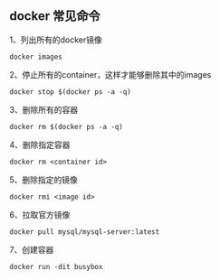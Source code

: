 ## docker 常见命令

1、列出所有的docker镜像

````shell
docker images
````

2、停止所有的container，这样才能够删除其中的images

````shell
docker stop $(docker ps -a -q)
````

3、删除所有的容器

````shell
docker rm $(docker ps -a -q)
````

4、删除指定容器

````shell
docker rm <container id>
````

5、删除指定的镜像

````shell
docker rmi <image id>
````

6、拉取官方镜像

````shell
docker pull mysql/mysql-server:latest
````

7、创建容器

````shell
docker run -dit busybox
````

